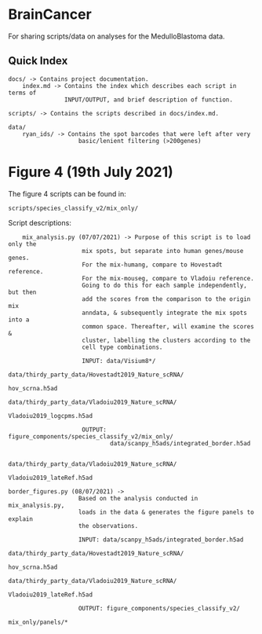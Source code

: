 # BrainCancer
For sharing scripts/data on analyses for the MedulloBlastoma data.

## Quick Index

    docs/ -> Contains project documentation.
        index.md -> Contains the index which describes each script in terms of 
                    INPUT/OUTPUT, and brief description of function.
                    
    scripts/ -> Contains the scripts described in docs/index.md.

    data/
        ryan_ids/ -> Contains the spot barcodes that were left after very 
                        basic/lenient filtering (>200genes)
                        
# Figure 4 (19th July 2021)
The figure 4 scripts can be found in:

    scripts/species_classify_v2/mix_only/
    
Script descriptions:

        mix_analysis.py (07/07/2021) -> Purpose of this script is to load only the
                         mix spots, but separate into human genes/mouse genes.
                         For the mix-humang, compare to Hovestadt reference.
                         For the mix-mouseg, compare to Vladoiu reference. 
                         Going to do this for each sample independently, but then
                         add the scores from the comparison to the origin mix
                         anndata, & subsequently integrate the mix spots into a 
                         common space. Thereafter, will examine the scores &
                         cluster, labelling the clusters according to the 
                         cell type combinations. 
                         
                         INPUT: data/Visium8*/ 
                                data/thirdy_party_data/Hovestadt2019_Nature_scRNA/
                                                                  hov_scrna.h5ad
                                data/thirdy_party_data/Vladoiu2019_Nature_scRNA/
                                                        Vladoiu2019_logcpms.h5ad
 
                         OUTPUT: figure_components/species_classify_v2/mix_only/
                                 data/scanpy_h5ads/integrated_border.h5ad
                                 
                                 data/thirdy_party_data/Vladoiu2019_Nature_scRNA/
                                                        Vladoiu2019_lateRef.h5ad
                                                        
    border_figures.py (08/07/2021) -> 
                        Based on the analysis conducted in mix_analysis.py, 
                        loads in the data & generates the figure panels to explain
                        the observations. 
                        
                        INPUT: data/scanpy_h5ads/integrated_border.h5ad
                               data/thirdy_party_data/Hovestadt2019_Nature_scRNA/
                                                                  hov_scrna.h5ad
                                data/thirdy_party_data/Vladoiu2019_Nature_scRNA/
                                                        Vladoiu2019_lateRef.h5ad
                                                        
                        OUTPUT: figure_components/species_classify_v2/
                                                               mix_only/panels/*     




